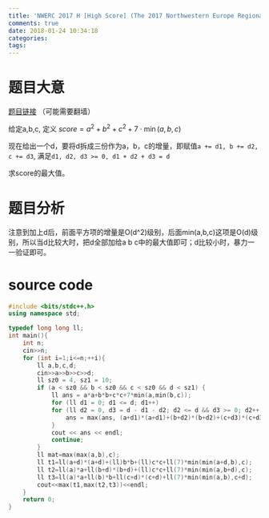 ```yaml
---
title: 'NWERC 2017 H [High Score] (The 2017 Northwestern Europe Regional Contest) 题解'
comments: true
date: 2018-01-24 10:34:18
categories:
tags:
---
```


# 题目大意


[题目链接](https://open.kattis.com/problems/highscore2) （可能需要翻墙）

给定a,b,c, 定义  $score = a^2 + b^2 + c^2+7\cdot \min(a,b,c)$

现在给出一个d，要将d拆成三份作为a，b，c的增量，即赋值`a += d1, b += d2, c += d3`, 满足`d1, d2, d3 >= 0, d1 + d2 + d3 = d`

求score的最大值。



<!-- more -->



# 题目分析
注意到加上d后，前面平方项的增量是O(d^2)级别，后面min(a,b,c)这项是O(d)级别，所以当d比较大时，把d全部加给a b c中的最大值即可；d比较小时，暴力一一验证即可。



# source code
```c++
#include <bits/stdc++.h>
using namespace std;

typedef long long ll;
int main(){
	int n;
	cin>>n;
	for (int i=1;i<=n;++i){
		ll a,b,c,d;
		cin>>a>>b>>c>>d;
		ll sz0 = 4, sz1 = 10;
		if (a < sz0 && b < sz0 && c < sz0 && d < sz1) {
			ll ans = a*a+b*b+c*c+7*min(a,min(b,c));
			for (ll d1 = 0; d1 <= d; d1++)
			for (ll d2 = 0, d3 = d - d1 - d2; d2 <= d && d3 >= 0; d2++, d3 = d - d1 - d2) {
				ans = max(ans, (a+d1)*(a+d1)+(b+d2)*(b+d2)+(c+d3)*(c+d3)+7*min(a+d1, min(b+d2,c+d3)));
			}
			cout << ans << endl;
			continue;
		}
		ll mat=max(max(a,b),c);
		ll t1=ll(a+d)*(a+d)+(ll)b*b+(ll)c*c+ll(7)*min(min(a+d,b),c);
		ll t2=ll(a)*a+ll(b+d)*(b+d)+(ll)c*c+ll(7)*min(min(a,b+d),c);
		ll t3=ll(a)*a+ll(b)*b+ll(c+d)*(c+d)+ll(7)*min(min(a,b),c+d);
		cout<<max(t1,max(t2,t3))<<endl;
	}
	return 0;
}
```
